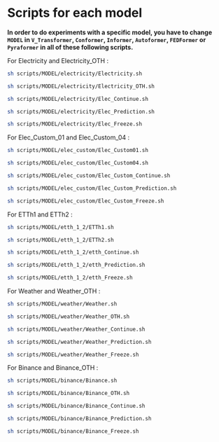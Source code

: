 # Scripts for each model  

**In order to do experiments with a specific model, you have to change ``MODEL`` in ``V_Transformer``, ``Conformer``, ``Informer``, ``Autoformer``, ``FEDFormer`` or ``Pyraformer`` in all of these following scripts.**

For Electricity and Electricity_OTH :
```sh
sh scripts/MODEL/electricity/Electricity.sh

sh scripts/MODEL/electricity/Electricity_OTH.sh

sh scripts/MODEL/electricity/Elec_Continue.sh

sh scripts/MODEL/electricity/Elec_Prediction.sh

sh scripts/MODEL/electricity/Elec_Freeze.sh
```
For Elec_Custom_01 and Elec_Custom_04 :
```sh
sh scripts/MODEL/elec_custom/Elec_Custom01.sh

sh scripts/MODEL/elec_custom/Elec_Custom04.sh

sh scripts/MODEL/elec_custom/Elec_Custom_Continue.sh

sh scripts/MODEL/elec_custom/Elec_Custom_Prediction.sh

sh scripts/MODEL/elec_custom/Elec_Custom_Freeze.sh
```
For ETTh1 and ETTh2 :
```sh
sh scripts/MODEL/etth_1_2/ETTh1.sh

sh scripts/MODEL/etth_1_2/ETTh2.sh

sh scripts/MODEL/etth_1_2/etth_Continue.sh

sh scripts/MODEL/etth_1_2/etth_Prediction.sh

sh scripts/MODEL/etth_1_2/etth_Freeze.sh
```
For Weather and Weather_OTH :
```sh 
sh scripts/MODEL/weather/Weather.sh

sh scripts/MODEL/weather/Weather_OTH.sh

sh scripts/MODEL/weather/Weather_Continue.sh

sh scripts/MODEL/weather/Weather_Prediction.sh

sh scripts/MODEL/weather/Weather_Freeze.sh
```
For Binance and Binance_OTH :
```sh 
sh scripts/MODEL/binance/Binance.sh

sh scripts/MODEL/binance/Binance_OTH.sh

sh scripts/MODEL/binance/Binance_Continue.sh

sh scripts/MODEL/binance/Binance_Prediction.sh

sh scripts/MODEL/binance/Binance_Freeze.sh
```